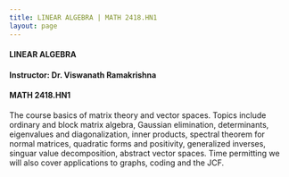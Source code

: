 ```yaml
---
title: LINEAR ALGEBRA | MATH 2418.HN1
layout: page
---
```


#### LINEAR ALGEBRA

#### Instructor: Dr. Viswanath Ramakrishna

#### MATH 2418.HN1

The course basics of matrix theory and vector spaces. Topics include ordinary and block matrix algebra,
Gaussian elimination, determinants, eigenvalues and diagonalization, inner products, spectral theorem for normal matrices, quadratic forms and positivity, generalized inverses, singuar value decomposition, abstract vector spaces. Time permitting we will also cover applications to graphs, coding and the JCF.
